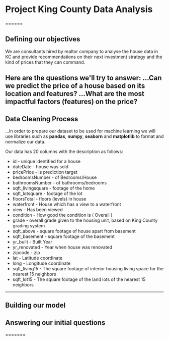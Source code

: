 # Project King County Data Analysis
======

## Defining our objectives
We are consultants hired by realtor company to analyse the house data in KC and provide recommendations on their next investment strategy and the kind of prices that they can command.

Here are the questions we'll try to answer:
...Can we predict the price of a house based on its location and features?
...What are the most impactful factors (features) on the price?
------

## Data Cleaning Process
...In order to prepare our dataset to be used for machine learning we will use libraries such as **pandas**, **numpy**, **seaborn** and **matplotlib** to format and normalize our data.

Our data has 20 columns with the description as follows:
* id - unique identified for a house
* dateDate - house was sold
* pricePrice - is prediction target
* bedroomsNumber - of Bedrooms/House
* bathroomsNumber - of bathrooms/bedrooms
* sqft_livingsquare - footage of the home
* sqft_lotsquare - footage of the lot
* floorsTotal - floors (levels) in house
* waterfront - House which has a view to a waterfront
* view - Has been viewed
* condition - How good the condition is ( Overall )
* grade - overall grade given to the housing unit, based on King County grading system
* sqft_above - square footage of house apart from basement
* sqft_basement - square footage of the basement
* yr_built - Built Year
* yr_renovated - Year when house was renovated
* zipcode - zip
* lat - Latitude coordinate
* long - Longitude coordinate
* sqft_living15 - The square footage of interior housing living space for the nearest 15 neighbors
* sqft_lot15 - The square footage of the land lots of the nearest 15 neighbors
------

## Building our model

## Answering our initial questions

=======
